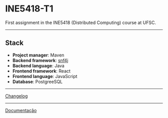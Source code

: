 # INE5418-T1

First assignment in the INE5418 (Distributed Computing) course at UFSC.

---

## Stack

* **Project manager**: Maven
* **Backend framework**: [snf4j](https://github.com/snf4j/snf4j)
* **Backend language**: Java
* **Frontend framework**: React
* **Frontend language**: JavaScript
* **Database**: PostgreeSQL

---

[Changelog](Changelog.md)

---

[Documentação](documentation%2FProtocol.md)
